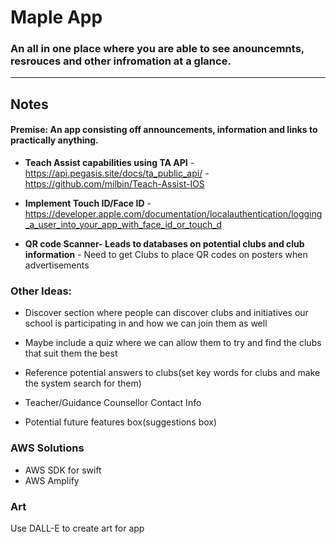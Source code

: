 # Maple App

### An all in one place where you are able to see anouncemnts, resrouces and other infromation at a glance. 
***

## Notes

#### Premise: An app consisting off announcements, information and links to practically anything.

- **Teach Assist capabilities using TA API**
        - https://api.pegasis.site/docs/ta_public_api/
        - https://github.com/milbin/Teach-Assist-IOS

- **Implement Touch ID/Face ID**
        - https://developer.apple.com/documentation/localauthentication/logging_a_user_into_your_app_with_face_id_or_touch_d


- **QR code Scanner- Leads to databases on potential clubs and club information**
        - Need to get Clubs to place QR codes on posters when advertisements 

### Other Ideas:
- Discover section where people can discover clubs and initiatives our school is participating in and how we can join them as well
- Maybe include a quiz where we can allow them to try and find the clubs that suit them the best
- Reference potential answers to clubs(set key words for clubs and make the system search for them)


- Teacher/Guidance Counsellor Contact Info 
- Potential future features box(suggestions box)


### AWS Solutions


- AWS SDK for swift 
- AWS Amplify 


### Art 
Use DALL-E to create art for app


